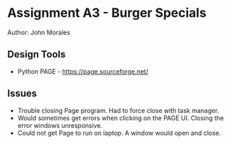 # Assignment A3 - Burger Specials
Author: John Morales

## Design Tools
* Python PAGE - https://page.sourceforge.net/

## Issues
* Trouble closing Page program. Had to force close with task manager.
* Would sometimes get errors when clicking on the PAGE UI. Closing the error windows unresponsive.
* Could not get Page to run on laptop. A window would open and close.
